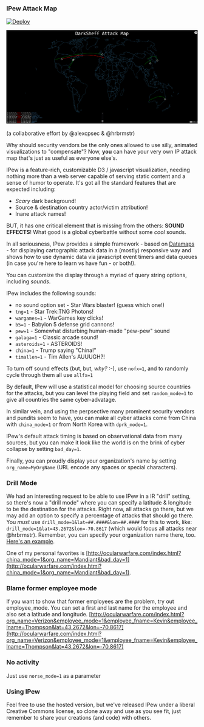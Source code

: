 ### IPew Attack Map
[![Deploy](https://www.herokucdn.com/deploy/button.png)](https://heroku.com/deploy)

![img](threat.png)

(a collaborative effort by @alexcpsec & @hrbrmstr)

Why should security vendors be the only ones allowed to use silly, animated visualizations to "compensate"? Now, **you** can have your very own IP attack map that's just as useful as everyone else's.

IPew is a feature-rich, customizable D3 / javascript visualization, needing nothing more than a web server capable of serving static content and a sense of humor to operate. It's got all the standard features that are expected including:

- _Scary_ dark background!
- Source & destination country actor/victim attribution!
- Inane attack names!

BUT, it has one critical element that is missing from the others: **SOUND EFFECTS**! What good is a global cyberbattle without some _cool_ sounds.

In all seriousness, IPew provides a simple framework - based on [Datamaps](http://datamaps.github.io/) - for displaying cartographic attack data in a (mostly) responsive way and shows how to use dynamic data via javascript event timers and data queues (in case you're here to learn vs have fun - or both!).

You can customize the display through a myriad of query string options, including _sounds_.

IPew includes the following sounds:

- no sound option set - Star Wars blaster! (guess which one!)
- `tng=1` - Star Trek:TNG Photons!
- `wargames=1` - WarGames key clicks!
- `b5=1` - Babylon 5 defense grid cannons!
- `pew=1` - Somewhat disturbing human-made "pew-pew" sound
- `galaga=1` - Classic arcade sound!
- `asteroids=1` - ASTEROIDS!
- `china=1` - Trump saying "China!"
- `timallen=1` - Tim Allen's AUUUGH?!

To turn off sound effects (but, but, _why?_ :-), use `nofx=1`, and to randomly cycle through them all use `allfx=1`

By default, IPew will use a statistical model for choosing source countries for the attacks, but you can level the playing field and set `random_mode=1` to give all countries the same cyber-advatage.

In similar vein, and using the perpsective many prominent security vendors and pundits seem to have, you can make all cyber attacks come from China with `china_mode=1` or from North Korea with `dprk_mode=1`.


IPew's default attack timing is based on observational data from many sources, but you can make it look like the world is on the brink of cyber collapse by setting `bad_day=1`.

Finally, you can proudly display your organization's name by setting `org_name=MyOrgName` (URL encode any spaces or special characters).

### Drill Mode

We had an interesting request to be able to use IPew in a IR "drill" setting, so there's now a "drill mode" where you can specify a latitude &amp; longitude to be the destination for the attacks. Right now, all attacks go there, but we may add an option to specify a percentage of attacks that should go there. You _must_ use `drill_mode=1&lat=##.####&lon=##.####` for this to work, like: `drill_mode=1&lat=43.2672&lon=-70.8617` (which would focus all attacks near @hrbrmstr). Remember, you can specify your organization name there, too. [Here's an example](http://ocularwarfare.com/index.html?org_name=hrbrmstr&drill_mode=1&lat=43.2672&lon=-70.8617).

One of my personal favorites is [http://ocularwarfare.com/index.html?china_mode=1&org_name=Mandiant&bad_day=1](http://ocularwarfare.com/index.html?china_mode=1&org_name=Mandiant&bad_day=1).

### Blame former employee mode

If you want to show that former employees are the problem, try out
employee_mode. You can set a first and last name for the employee and also
set a latitude and longitude.
[http://ocularwarfare.com/index.html?org_name=Verizon&employee_mode=1&employee_fname=Kevin&employee_lname=Thompson&lat=43.2672&lon=-70.8617](http://ocularwarfare.com/index.html?org_name=Verizon&employee_mode=1&employee_fname=Kevin&employee_lname=Thompson&lat=43.2672&lon=-70.8617)

### No activity

Just use `norse_mode=1` as a parameter

### Using IPew

Feel free to use the hosted version, but we've released IPew under a liberal Creative Commons license, so clone away and use as you see fit, just remember to share your creations (and code) with others.
